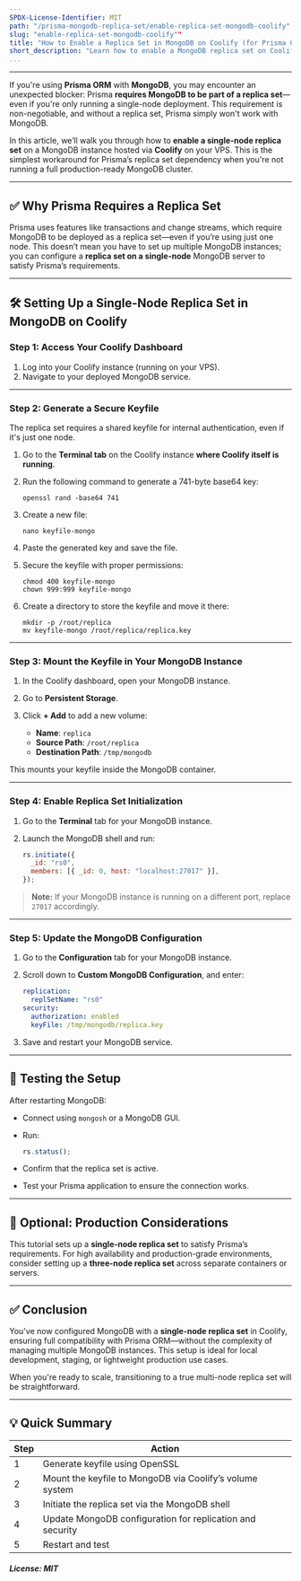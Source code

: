 ```yaml
---
SPDX-License-Identifier: MIT
path: "/prisma-mongodb-replica-set/enable-replica-set-mongodb-coolify"
slug: "enable-replica-set-mongodb-coolify""
title: "How to Enable a Replica Set in MongoDB on Coolify (for Prisma ORM Compatibility)"
short_description: "Learn how to enable a MongoDB replica set on Coolify to make it compatible with Prisma ORM, even for single-node deployments."
...
```


---

If you're using **Prisma ORM** with **MongoDB**, you may encounter an unexpected blocker: Prisma **requires MongoDB to be part of a replica set**—even if you're only running a single-node deployment. This requirement is non-negotiable, and without a replica set, Prisma simply won't work with MongoDB.

In this article, we’ll walk you through how to **enable a single-node replica set** on a MongoDB instance hosted via **Coolify** on your VPS. This is the simplest workaround for Prisma’s replica set dependency when you're not running a full production-ready MongoDB cluster.

---

## ✅ Why Prisma Requires a Replica Set

Prisma uses features like transactions and change streams, which require MongoDB to be deployed as a replica set—even if you’re using just one node. This doesn’t mean you have to set up multiple MongoDB instances; you can configure a **replica set on a single-node** MongoDB server to satisfy Prisma’s requirements.

---

## 🛠️ Setting Up a Single-Node Replica Set in MongoDB on Coolify

### Step 1: Access Your Coolify Dashboard

1. Log into your Coolify instance (running on your VPS).
2. Navigate to your deployed MongoDB service.

---

### Step 2: Generate a Secure Keyfile

The replica set requires a shared keyfile for internal authentication, even if it's just one node.

1. Go to the **Terminal tab** on the Coolify instance **where Coolify itself is running**.
2. Run the following command to generate a 741-byte base64 key:

   ```
   openssl rand -base64 741
   ```

3. Create a new file:

   ```
   nano keyfile-mongo
   ```

4. Paste the generated key and save the file.
5. Secure the keyfile with proper permissions:

   ```
   chmod 400 keyfile-mongo
   chown 999:999 keyfile-mongo
   ```

6. Create a directory to store the keyfile and move it there:

   ```
   mkdir -p /root/replica
   mv keyfile-mongo /root/replica/replica.key
   ```

---

### Step 3: Mount the Keyfile in Your MongoDB Instance

1. In the Coolify dashboard, open your MongoDB instance.
2. Go to **Persistent Storage**.
3. Click **+ Add** to add a new volume:

   - **Name**: `replica`
   - **Source Path**: `/root/replica`
   - **Destination Path**: `/tmp/mongodb`

This mounts your keyfile inside the MongoDB container.

---

### Step 4: Enable Replica Set Initialization

1. Go to the **Terminal** tab for your MongoDB instance.
2. Launch the MongoDB shell and run:

   ```js
   rs.initiate({
     _id: "rs0",
     members: [{ _id: 0, host: "localhost:27017" }],
   });
   ```

> **Note:** If your MongoDB instance is running on a different port, replace `27017` accordingly.

---

### Step 5: Update the MongoDB Configuration

1. Go to the **Configuration** tab for your MongoDB instance.
2. Scroll down to **Custom MongoDB Configuration**, and enter:

   ```yaml
   replication:
     replSetName: "rs0"
   security:
     authorization: enabled
     keyFile: /tmp/mongodb/replica.key
   ```

3. Save and restart your MongoDB service.

---

## 🧪 Testing the Setup

After restarting MongoDB:

- Connect using `mongosh` or a MongoDB GUI.
- Run:

  ```js
  rs.status();
  ```

- Confirm that the replica set is active.
- Test your Prisma application to ensure the connection works.

---

## 🚀 Optional: Production Considerations

This tutorial sets up a **single-node replica set** to satisfy Prisma’s requirements. For high availability and production-grade environments, consider setting up a **three-node replica set** across separate containers or servers.

---

## ✅ Conclusion

You've now configured MongoDB with a **single-node replica set** in Coolify, ensuring full compatibility with Prisma ORM—without the complexity of managing multiple MongoDB instances. This setup is ideal for local development, staging, or lightweight production use cases.

When you're ready to scale, transitioning to a true multi-node replica set will be straightforward.

---

## 💡 Quick Summary

| Step | Action                                                    |
| ---- | --------------------------------------------------------- |
| 1    | Generate keyfile using OpenSSL                            |
| 2    | Mount the keyfile to MongoDB via Coolify’s volume system  |
| 3    | Initiate the replica set via the MongoDB shell            |
| 4    | Update MongoDB configuration for replication and security |
| 5    | Restart and test                                          |

##### License: MIT

<!--

Contributor's Certificate of Origin

By making a contribution to this project, I certify that:

(a) The contribution was created in whole or in part by me and I have
    the right to submit it under the license indicated in the file; or

(b) The contribution is based upon previous work that, to the best of my
    knowledge, is covered under an appropriate license and I have the
    right under that license to submit that work with modifications,
    whether created in whole or in part by me, under the same license
    (unless I am permitted to submit under a different license), as
    indicated in the file; or

(c) The contribution was provided directly to me by some other person
    who certified (a), (b) or (c) and I have not modified it.

(d) I understand and agree that this project and the contribution are
    public and that a record of the contribution (including all personal
    information I submit with it, including my sign-off) is maintained
    indefinitely and may be redistributed consistent with this project
    or the license(s) involved.

Signed-off-by: [Satish <satish@technotip.org>]

-->
